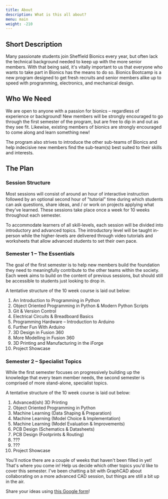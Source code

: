 ```yaml
---
title: About
description: What is this all about?
menu: main
weight: -210
---
```


## Short Description
Many passionate students join Sheffield Bionics every year, but often lack the technical background needed to keep up with the more senior members. With that being said, it's vitally important to us that everyone who wants to take part in Bionics has the means to do so. Bionics Bootcamp is a new program designed to get fresh recruits and senior members alike up to speed with programming, electronics, and mechanical design.

## Who We Need
We are open to anyone with a passion for bionics – regardless of experience or background! New members will be strongly encouraged to go through the first semester of the program, but are free to dip in and out as they see fit. Likewise, existing members of bionics are strongly encouraged to come along and learn something new!

The program also strives to introduce the other sub-teams of Bionics and help indecisive new members find the sub-team(s) best suited to their skills and interests.

## The Plan

### Session Structure
Most sessions will consist of around an hour of interactive instruction followed by an optional second hour of "tutorial" time during which students can ask questions, share ideas, and / or work on projects applying what they've learned. These sessions take place once a week for 10 weeks throughout each semester.

To accommodate learners of all skill-levels, each session will be divided into introductory and advanced topics. The introductory level will be taught in-person while the higher-levels are delivered through video tutorials and worksheets that allow advanced students to set their own pace.

### Semester 1 – The Essentials
The goal of the first semester is to help new members build the foundation they need to meaningfully contribute to the other teams within the society. Each week aims to build on the content of previous sessions, but should still be accessible to students just looking to drop in.

A tentative structure of the 10 week course is laid out below:
  1) An Introduction to Programming in Python
  2) Object Oriented Programming in Python & Modern Python Scripts
  3) Git & Version Control
  4) Electrical Circuits & Breadboard Basics
  5) Programming Hardware – Introduction to Arduino
  6) Further Fun With Arduino
  7) 3D Design in Fusion 360
  8) More Modelling in Fusion 360
  9) 3D Printing and Manufacturing in the iForge
  10) Project Showcase

### Semester 2 – Specialist Topics
While the first semester focuses on progressively building up the knowledge that every team member needs, the second semester is comprised of more stand-alone, specialist topics.

A tentative structure of the 10 week course is laid out below:
  1) Advanced(ish) 3D Printing
  2) Object Oriented Programming in Python
  3) Machine Learning (Data Shaping & Preparation)
  4) Machine Learning (Model Choice & Implementation)
  5) Machine Learning (Model Evaluation & Improvements)
  6) PCB Design (Schematics & Datasheets)
  7) PCB Design (Footprints & Routing)
  8) ???
  9) ???
  10) Project Showcase

You'll notice there are a couple of weeks that haven't been filled in yet! That's where you come in! Help us decide which other topics you'd like to cover this semester. I've been chatting a bit with GraphCAD about collaborating on a more advanced CAD session, but things are still a bit up in the air.

Share your ideas using [this Google form](https://forms.gle/rdqJBjmi8kFws1BV9)!

